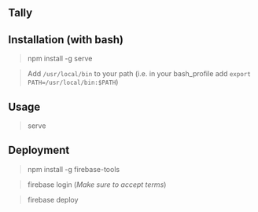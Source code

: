 ## Tally

## Installation (with bash)

> npm install -g serve

> Add `/usr/local/bin` to your path (i.e. in your bash_profile add `export PATH=/usr/local/bin:$PATH`)

## Usage

> serve

## Deployment

> npm install -g firebase-tools

> firebase login (*Make sure to accept terms*)

> firebase deploy
